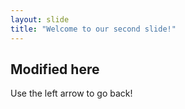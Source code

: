 ```yaml
---
layout: slide
title: "Welcome to our second slide!"
---
```

## Modified here 
Use the left arrow to go back!

